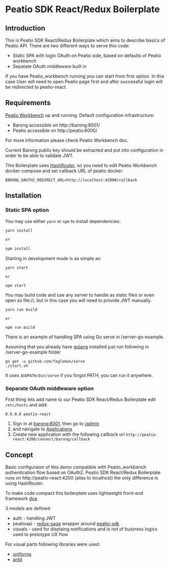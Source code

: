 # Peatio SDK React/Redux Boilerplate 


## Introduction

This is Peatio SDK React/Redux Boilerplate which aims to describe basics of Peatio API. There are two different ways to serve 
this code: 

* Static SPA with login OAuth on Peatio side, based on defaults of Peatio workbench
* Sepatate OAuth middleware built in

If you have Peatio_workbench running you can start from first option. In this case User will need to open Peatio page first
and after successful login will be redirected to peatio-react.

## Requirements

[Peatio Workbench](https://github.com/rubykube/workbench) up and running. 
Default configuration infrastructure:

* Barong accessible on http://barong:8001/
* Peatio accessible on http://peatio:8000/

For more information please check Peatio Workbench doc.

Current Barong public key should be extracted and put into configuration in order to be able to validate JWT.

This Boilerplate uses [HashRouter](https://github.com/ReactTraining/react-router/blob/master/packages/react-router-dom/docs/api/HashRouter.md),
so you need to edit Peatio Workbench docker-compose and set callback URL of peatio docker:

```
BARONG_OAUTH2_REDIRECT_URL=http://localhost:4200#/callback
```

## Installation

### Static SPA option

You may use either `yarn` or `npm` to install dependencies:

```bash
yarn install

or

npm install
```

Starting in development mode is as simple as:

```
yarn start

or 

npm start
```

You may build code and use any server to handle as static files or even open as file://, but in this case you will need to provide JWT manually. 

```
yarn run build

or 

npm run build
```

There is an example of handling SPA using Go serve in /server-go-example.

Assuming that you already have [golang](https://golang.org/) installed just run following in /server-go-example folder

```
go get -u github.com/fogleman/serve
./start.sh
```

It uses `$GOPATH/bin/serve` if you forgot PATH, you can run it anywhere.

### Separate OAuth middleware option

First thing lets add name to our Peatio SDK React/Redux Boilerplate edit `/etc/hosts` and add:

```
0.0.0.0 peatio-react
```

1. Sign in at [barong:8001](http://barong:8001), then go to [/admin](http://barong:8001/admin)
2. and navigate to [Applications](http://barong:8001/oauth/applications)
3. Create new application with the following callback url `http://peatio-react:4200/connect/barong/callback`

## Concept

Basic configuraion of this demo compatible with Peatio_workbench authentication flow based on OAuth2. 
Peatio SDK React/Redux Boilerplate runs on http://peatio-react:4200 (alias to localhost) the only difference is using HashRouter.

To make code compact this boilerplate uses lightweight front-end framework [dva](https://github.com/dvajs/dva).

3 models are defined:

* auth - handling JWT
* peatioapi - [redux-saga](https://github.com/redux-saga/redux-saga) wrapper around [peatio-sdk](https://github.com/rubykube/peatio-sdk)
* visuals - used for displaing notifications and is not of business logics used to prototype UX flow

For visual parts following libraries were used:

* [uniforms](https://www.npmjs.com/package/uniforms)
* [antd](https://www.npmjs.com/package/antd)
